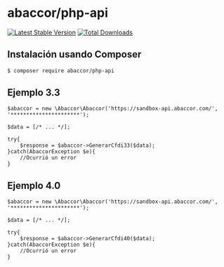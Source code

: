 # abaccor/php-api

[![Latest Stable Version](https://img.shields.io/packagist/v/abaccor/php-api?style=flat-square)](https://packagist.org/packages/abaccor/php-api)
[![Total Downloads](https://img.shields.io/packagist/dt/abaccor/php-api?style=flat-square)](https://packagist.org/packages/abaccor/php-api)

## Instalación usando Composer

```sh
$ composer require abaccor/php-api
```

## Ejemplo 3.3

````
$abaccor = new \Abaccor\Abaccor('https://sandbox-api.abaccor.com/', '**********************');

$data = [/* ... */];

try{
    $response = $abaccor->GenerarCfdi33($data);
}catch(AbaccorException $e){
    //Ocurrió un error
}
````

## Ejemplo 4.0

````
$abaccor = new \Abaccor\Abaccor('https://sandbox-api.abaccor.com/', '**********************');

$data = [/* ... */];

try{
    $response = $abaccor->GenerarCfdi40($data);
}catch(AbaccorException $e){
    //Ocurrió un error
}
````
